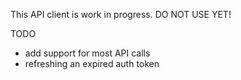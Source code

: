This API client is work in progress. DO NOT USE YET!

TODO
- add support for most API calls
- refreshing an expired auth token
